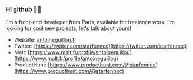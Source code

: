 ### Hi github 🧑‍💻

I'm a front-end developer from Paris, available for freelance work. I'm looking for cool new projects, let's talk about yours! 

* Website: [antoineguillou.fr](https://antoineguillou.fr)
* Twitter: [https://twitter.com/starfennec](https://twitter.com/starfennec)
* Malt: [https://www.malt.fr/profile/antoineguillou](https://www.malt.fr/profile/antoineguillou)
* ProductHunt: [https://www.producthunt.com/@starfennec](https://www.producthunt.com/@starfennec)
